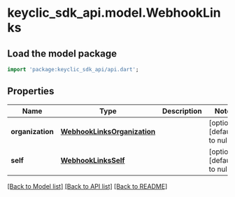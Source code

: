# keyclic_sdk_api.model.WebhookLinks

## Load the model package
```dart
import 'package:keyclic_sdk_api/api.dart';
```

## Properties
Name | Type | Description | Notes
------------ | ------------- | ------------- | -------------
**organization** | [**WebhookLinksOrganization**](WebhookLinksOrganization.md) |  | [optional] [default to null]
**self** | [**WebhookLinksSelf**](WebhookLinksSelf.md) |  | [optional] [default to null]

[[Back to Model list]](../README.md#documentation-for-models) [[Back to API list]](../README.md#documentation-for-api-endpoints) [[Back to README]](../README.md)


